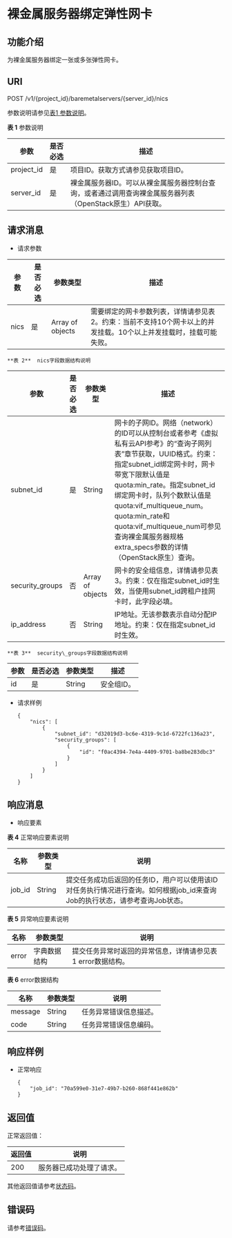 # 裸金属服务器绑定弹性网卡<a name="bms_api_0622"></a>

## 功能介绍<a name="section983014292110"></a>

为裸金属服务器绑定一张或多张弹性网卡。

## URI<a name="section2057513461511"></a>

POST /v1/\{project\_id\}/baremetalservers/\{server\_id\}/nics

参数说明请参见[表1 参数说明](#table193622000312)。

**表 1**  参数说明

|参数|是否必选|描述|
|--|--|--|
|project_id|是|项目ID。获取方式请参见获取项目ID。|
|server_id|是|裸金属服务器ID。可以从裸金属服务器控制台查询，或者通过调用查询裸金属服务器列表（OpenStack原生）API获取。|


## 请求消息<a name="section19521038"></a>

-   请求参数

|参数|是否必选|参数类型|描述|
|--|--|--|--|
|nics|是|Array of objects|需要绑定的网卡参数列表，详情请参见表2。约束：当前不支持10个网卡以上的并发挂载。10个以上并发挂载时，挂载可能失败。|


    **表 2**  nics字段数据结构说明

|参数|是否必选|参数类型|描述|
|--|--|--|--|
|subnet_id|是|String|网卡的子网ID。网络（network）的ID可以从控制台或者参考《虚拟私有云API参考》的“查询子网列表”章节获取，UUID格式。约束：指定subnet_id绑定网卡时，网卡带宽下限默认值是quota:min_rate。指定subnet_id绑定网卡时，队列个数默认值是quota:vif_multiqueue_num。quota:min_rate和quota:vif_multiqueue_num可参见查询裸金属服务器规格extra_specs参数的详情（OpenStack原生）查询。|
|security_groups|否|Array of objects|网卡的安全组信息，详情请参见表3。约束：仅在指定subnet_id时生效，当使用subnet_id跨租户挂网卡时，此字段必填。|
|ip_address|否|String|IP地址。无该参数表示自动分配IP地址。约束：仅在指定subnet_id时生效。|


    **表 3**  security\_groups字段数据结构说明

|参数|是否必选|参数类型|描述|
|--|--|--|--|
|id|是|String|安全组ID。|


-   请求样例

    ```
    {
        "nics": [
            {
                "subnet_id": "d32019d3-bc6e-4319-9c1d-6722fc136a23",
                "security_groups": [
                    {
                        "id": "f0ac4394-7e4a-4409-9701-ba8be283dbc3"
                    }
                ]
            }
        ]
    }
    ```


## 响应消息<a name="section146911856165114"></a>

-   响应要素

**表 4**  正常响应要素说明

|名称|参数类型|说明|
|--|--|--|
|job_id|String|提交任务成功后返回的任务ID，用户可以使用该ID对任务执行情况进行查询。如何根据job_id来查询Job的执行状态，请参考查询Job状态。|


**表 5**  异常响应要素说明

|名称|参数类型|说明|
|--|--|--|
|error|字典数据结构|提交任务异常时返回的异常信息，详情请参见表1 error数据结构。|


**表 6**  error数据结构

|名称|参数类型|说明|
|--|--|--|
|message|String|任务异常错误信息描述。|
|code|String|任务异常错误信息编码。|


## 响应样例<a name="section19874359153411"></a>

-   正常响应

    ```
    { 
        "job_id": "70a599e0-31e7-49b7-b260-868f441e862b" 
    } 
    ```


## 返回值<a name="section868814916514"></a>

正常返回值：

|返回值|说明|
|--|--|
|200|服务器已成功处理了请求。|


其他返回值请参考[状态码](状态码.md)。

## 错误码<a name="section14752650154917"></a>

请参考[错误码](错误码.md)。


